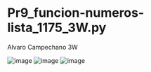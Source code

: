 # Pr9_funcion-numeros-lista_1175_3W.py
Alvaro Campechano 3W

![image](https://github.com/user-attachments/assets/294fcc46-c864-4b31-94c2-1f34cec9c012)
![image](https://github.com/user-attachments/assets/a7c7078e-f6d7-4147-a4c4-eeac31ad6321)
![image](https://github.com/user-attachments/assets/f2400c35-56e9-403c-867c-902d88dfee97)
